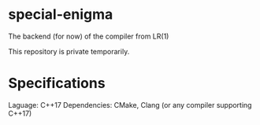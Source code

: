 # special-enigma
The backend (for now) of the compiler from LR(1)

This repository is private temporarily.

# Specifications

Laguage: C++17
Dependencies: CMake, Clang (or any compiler supporting C++17)

